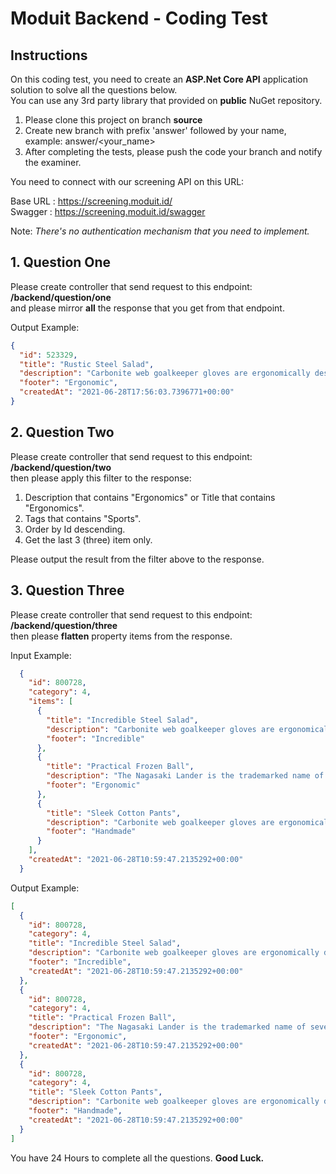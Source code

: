 # Moduit Backend - Coding Test

## Instructions

On this coding test, you need to create an **ASP.Net Core API** application solution to solve all the questions below.\
You can use any 3rd party library that provided on **public** NuGet repository.

1. Please clone this project on branch **source**
2. Create new branch with prefix 'answer' followed by your name, example: answer/<your_name>
3. After completing the tests, please push the code your branch and notify the examiner.

You need to connect with our screening API on this URL:

Base URL : https://screening.moduit.id/  
Swagger  : https://screening.moduit.id/swagger  

Note: _There's no authentication mechanism that you need to implement._

## 1. Question One

Please create controller that send request to this endpoint: **/backend/question/one** \
and please mirror **all** the response that you get from that endpoint.

Output Example:

```Json
{
  "id": 523329,
  "title": "Rustic Steel Salad",
  "description": "Carbonite web goalkeeper gloves are ergonomically designed to give easy fit",
  "footer": "Ergonomic",
  "createdAt": "2021-06-28T17:56:03.7396771+00:00"
}
```

## 2. Question Two

Please create controller that send request to this endpoint: **/backend/question/two** \
then please apply this filter to the response:
1. Description that contains "Ergonomics" or Title that contains "Ergonomics".
2. Tags that contains "Sports".
3. Order by Id descending.
4. Get the last 3 (three) item only.

Please output the result from the filter above to the response.

## 3. Question Three

Please create controller that send request to this endpoint: **/backend/question/three** \
then please **flatten** property items from the response.

Input Example:

```Json
  {
    "id": 800728,
    "category": 4,
    "items": [
      {
        "title": "Incredible Steel Salad",
        "description": "Carbonite web goalkeeper gloves are ergonomically designed to give easy fit",
        "footer": "Incredible"
      },
      {
        "title": "Practical Frozen Ball",
        "description": "The Nagasaki Lander is the trademarked name of several series of Nagasaki sport bikes, that started with the 1984 ABC800J",
        "footer": "Ergonomic"
      },
      {
        "title": "Sleek Cotton Pants",
        "description": "Carbonite web goalkeeper gloves are ergonomically designed to give easy fit",
        "footer": "Handmade"
      }
    ],
    "createdAt": "2021-06-28T10:59:47.2135292+00:00"
  }
```

Output Example:
```Json
[
  {
    "id": 800728,
    "category": 4,
    "title": "Incredible Steel Salad",
    "description": "Carbonite web goalkeeper gloves are ergonomically designed to give easy fit",
    "footer": "Incredible",
    "createdAt": "2021-06-28T10:59:47.2135292+00:00"
  },
  {
    "id": 800728,
    "category": 4,
    "title": "Practical Frozen Ball",
    "description": "The Nagasaki Lander is the trademarked name of several series of Nagasaki sport bikes, that started with the 1984 ABC800J",
    "footer": "Ergonomic",
    "createdAt": "2021-06-28T10:59:47.2135292+00:00"
  },
  {
    "id": 800728,
    "category": 4,
    "title": "Sleek Cotton Pants",
    "description": "Carbonite web goalkeeper gloves are ergonomically designed to give easy fit",
    "footer": "Handmade",
    "createdAt": "2021-06-28T10:59:47.2135292+00:00"
  }
]
```

You have 24 Hours to complete all the questions.
**Good Luck.**

